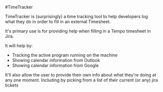 #TimeTracker

TimeTracker is (surprisingly) a time tracking tool to help developers log what they do in order 
to fill in an external Timesheet.

It's primary use is for providing help when filling in a Tempo timesheet in Jira.

It will help by:
- Tracking the active program running on the machine
- Showing calendar information from Outlook
- Showing calendar information from Google

It'll also allow the user to provide their own info about what they're doing at any
one moment. Including by picking from a list of their current (or any) jira tickets







